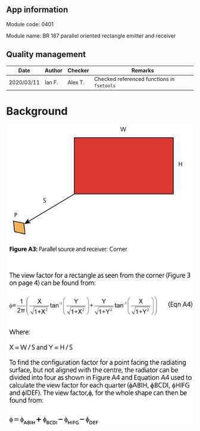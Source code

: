 ## App information

Module code: 0401

Module name: BR 187 parallel oriented rectangle emitter and receiver

## Quality management

| Date       | Author | Checker | Remarks                                    |
| ---------- | ------ | ------- | ------------------------------------------ |
| 2020/03/11 | Ian F. | Alex T. | Checked referenced functions in `fsetools` |

# Background

![image-20200329234331631](0401.assets/image-20200329234331631.png)

